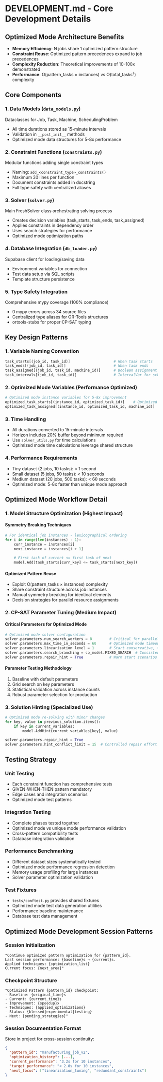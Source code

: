 # DEVELOPMENT.md - Core Development Details

## Optimized Mode Architecture Benefits

- **Memory Efficiency**: N jobs share 1 optimized pattern structure
- **Constraint Reuse**: Optimized pattern precedences expand to job precedences  
- **Complexity Reduction**: Theoretical improvements of 10-100x demonstrated
- **Performance**: O(pattern_tasks × instances) vs O(total_tasks³) complexity

## Core Components

### 1. Data Models (`data_models.py`)
Dataclasses for Job, Task, Machine, SchedulingProblem
- All time durations stored as 15-minute intervals
- Validation in `__post_init__` methods
- Optimized mode data structures for 5-8x performance

### 2. Constraint Functions (`constraints.py`)
Modular functions adding single constraint types
- Naming: `add_<constraint_type>_constraints()`
- Maximum 30 lines per function
- Document constraints added in docstring
- Full type safety with centralized aliases

### 3. Solver (`solver.py`)
Main FreshSolver class orchestrating solving process
- Creates decision variables (task_starts, task_ends, task_assigned)
- Applies constraints in dependency order
- Uses search strategies for performance
- Optimized mode optimization paths

### 4. Database Integration (`db_loader.py`)
Supabase client for loading/saving data
- Environment variables for connection
- Test data setup via SQL scripts
- Template structure persistence

### 5. Type Safety Integration
Comprehensive mypy coverage (100% compliance)
- 0 mypy errors across 34 source files
- Centralized type aliases for OR-Tools structures
- ortools-stubs for proper CP-SAT typing

## Key Design Patterns

### 1. Variable Naming Convention
```python
task_starts[(job_id, task_id)]                    # When task starts
task_ends[(job_id, task_id)]                      # When task ends  
task_assigned[(job_id, task_id, machine_id)]      # Boolean assignment
task_intervals[(job_id, task_id)]                 # IntervalVar for scheduling
```

### 2. Optimized Mode Variables (Performance Optimized)
```python
# Optimized mode instance variables for 5-8x improvement
optimized_task_starts[(instance_id, optimized_task_id)]    # Optimized mode starts
optimized_task_assigned[(instance_id, optimized_task_id, machine_id)]  # Optimized assignments
```

### 3. Time Handling
- All durations converted to 15-minute intervals
- Horizon includes 20% buffer beyond minimum required
- Use `solver_utils.py` for time calculations
- Optimized mode time calculations leverage shared structure

### 4. Performance Requirements
- Tiny dataset (2 jobs, 10 tasks): < 1 second
- Small dataset (5 jobs, 50 tasks): < 10 seconds
- Medium dataset (20 jobs, 500 tasks): < 60 seconds
- Optimized mode: 5-8x faster than unique mode approach

## Optimized Mode Workflow Detail

### 1. Model Structure Optimization (Highest Impact)

#### Symmetry Breaking Techniques
```python
# For identical job instances - lexicographical ordering
for i in range(len(instances) - 1):
    curr_instance = instances[i]
    next_instance = instances[i + 1]
    
    # First task of current <= first task of next
    model.Add(task_starts[curr_key] <= task_starts[next_key])
```

#### Optimized Pattern Reuse
- Exploit O(pattern_tasks × instances) complexity
- Share constraint structure across job instances
- Manual symmetry breaking for identical elements
- Decision strategies for parallel resource assignments

### 2. CP-SAT Parameter Tuning (Medium Impact)

#### Critical Parameters for Optimized Mode
```python
# Optimized mode solver configuration
solver.parameters.num_search_workers = 8        # Critical for parallel jobs
solver.parameters.max_time_in_seconds = 60      # Optimized mode timeouts
solver.parameters.linearization_level = 1       # Start conservative, try 2
solver.parameters.search_branching = cp_model.FIXED_SEARCH  # Consistent behavior
solver.parameters.repair_hint = True            # Warm start scenarios
```

#### Parameter Testing Methodology
1. Baseline with default parameters
2. Grid search on key parameters
3. Statistical validation across instance counts
4. Robust parameter selection for production

### 3. Solution Hinting (Specialized Use)
```python
# Optimized mode re-solving with minor changes
for key, value in previous_solution.items():
    if key in current_variables:
        model.AddHint(current_variables[key], value)

solver.parameters.repair_hint = True
solver.parameters.hint_conflict_limit = 15  # Controlled repair effort
```

## Testing Strategy

### Unit Testing
- Each constraint function has comprehensive tests
- GIVEN-WHEN-THEN pattern mandatory
- Edge cases and integration scenarios
- Optimized mode test patterns

### Integration Testing  
- Complete phases tested together
- Optimized mode vs unique mode performance validation
- Cross-pattern compatibility tests
- Database integration validation

### Performance Benchmarking
- Different dataset sizes systematically tested
- Optimized mode performance regression detection
- Memory usage profiling for large instances
- Solver parameter optimization validation

### Test Fixtures
- `tests/conftest.py` provides shared fixtures
- Optimized mode test data generation utilities
- Performance baseline maintenance
- Database test data management

## Optimized Mode Development Session Patterns

### Session Initialization
```
"Continue optimized pattern optimization for {pattern_id}.
Last session performance: {baseline}s → {current}s.
Applied techniques: {optimization_list}
Current focus: {next_area}"
```

### Checkpoint Structure
```
"Optimized Pattern {pattern_id} checkpoint:
- Baseline: {original_time}s
- Current: {current_time}s  
- Improvement: {speedup}x
- Techniques: {applied_optimizations}
- Status: {blessed|experimental|testing}
- Next: {pending_strategies}"
```

### Session Documentation Format
Store in project for cross-session continuity:
```json
{
  "pattern_id": "manufacturing_job_v2",
  "optimization_history": [...],
  "current_performance": "3.2s for 10 instances",
  "target_performance": "< 2.0s for 10 instances", 
  "next_focus": ["linearization_tuning", "redundant_constraints"]
}
```